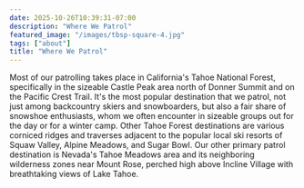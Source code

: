 ```yaml
---
date: 2025-10-26T10:39:31-07:00
description: "Where We Patrol"
featured_image: "/images/tbsp-square-4.jpg"
tags: ["about"]
title: "Where We Patrol"
---
```

Most of our patrolling takes place in California's Tahoe National Forest, specifically in the sizeable Castle Peak area north of Donner Summit and on the Pacific Crest Trail. It's the most popular destination that we patrol, not just among backcountry skiers and snowboarders, but also a fair share of snowshoe enthusiasts, whom we often encounter in sizeable groups out for the day or for a winter camp. Other Tahoe Forest destinations are various corniced ridges and traverses adjacent to the popular local ski resorts of Squaw Valley, Alpine Meadows, and Sugar Bowl. Our other primary patrol destination is Nevada's Tahoe Meadows area and its neighboring wilderness zones near Mount Rose, perched high above Incline Village with breathtaking views of Lake Tahoe.
